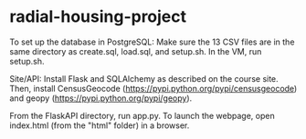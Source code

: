 # radial-housing-project
To set up the database in PostgreSQL:
Make sure the 13 CSV files are in the same directory as create.sql, load.sql, and setup.sh. In the VM, run setup.sh.

Site/API:
Install Flask and SQLAlchemy as described on the course site. Then, install CensusGeocode (https://pypi.python.org/pypi/censusgeocode) and geopy (https://pypi.python.org/pypi/geopy).

From the FlaskAPI directory, run app.py.
To launch the webpage, open index.html (from the "html" folder) in a browser.

